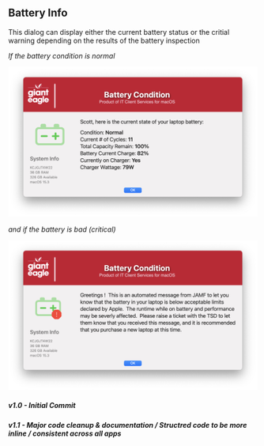 ## Battery Info

This dialog can display either the current battery status or the critial warning depending on the results of the battery inspection

_If the battery condition is normal_

![Normal Battery](/BatteryInfo/BatteryHealth.png)

_and if the battery is bad (critical)_

![Critical Battery](/BatteryInfo/BatteryCritical.png
)



##### _v1.0 - Initial Commit_

##### _v1.1 - Major code cleanup & documentation / Structred code to be more inline / consistent across all apps_
